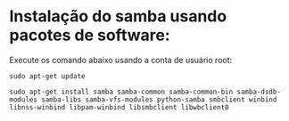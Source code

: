 # Instalação do samba usando pacotes de software:
Execute os comando abaixo usando a conta de usuário root:

`sudo apt-get update`

`sudo apt-get install samba samba-common samba-common-bin samba-dsdb-modules samba-libs samba-vfs-modules python-samba smbclient winbind libnss-winbind libpam-winbind libsmbclient libwbclient0`
